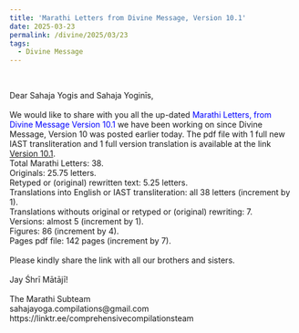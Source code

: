 ```yaml
---
title: 'Marathi Letters from Divine Message, Version 10.1'
date: 2025-03-23
permalink: /divine/2025/03/23
tags:
  - Divine Message
---
```


<br>

<p>
Dear Sahaja Yogis and Sahaja Yoginīs,<br>
<br>
We would like to share with you all the up-dated <font color="blue">Marathi Letters, from Divine Message Version 10.1</font> we have been working on since Divine Message, Version 10 was posted earlier today. The pdf file with 1 full new IAST transliteration and 1 full version translation is available at the link <a href="https://bit.ly/Divine_Message_V_10_1">Version 10.1</a>.<br>
Total Marathi Letters: 38.<br>
Originals: 25.75 letters.<br>
Retyped or (original) rewritten text: 5.25 letters.<br>
Translations into English or IAST transliteration: all 38 letters (increment by 1).<br>
Translations withouts original or retyped or (original) rewriting: 7.<br>
Versions: almost 5 (increment by 1).<br>
Figures: 86 (increment by 4).<br>
Pages pdf file: 142 pages (increment by 7).<br>
<br>
Please kindly share the link with all our brothers and sisters.<br>
<br>
Jay Śhrī Mātājī!<br>
<br>
The Marathi Subteam<br>
sahajayoga.compilations@gmail.com<br>
https://linktr.ee/comprehensivecompilationsteam<br>
</p>